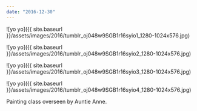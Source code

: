 ```yaml
---
date: "2016-12-30"
---
```


![yo yo]({{ site.baseurl }}/assets/images/2016/tumblr_oj048w9SGB1r16syio1_1280-1024x576.jpg)

![yo yo]({{ site.baseurl }}/assets/images/2016/tumblr_oj048w9SGB1r16syio2_1280-1024x576.jpg)

![yo yo]({{ site.baseurl }}/assets/images/2016/tumblr_oj048w9SGB1r16syio3_1280-1024x576.jpg)

![yo yo]({{ site.baseurl }}/assets/images/2016/tumblr_oj048w9SGB1r16syio4_1280-1024x576.jpg)

Painting class overseen by Auntie Anne.
